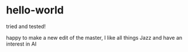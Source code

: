 # hello-world
tried and tested!

happy to make a new edit of the master, I like all things Jazz and have an interest in AI
